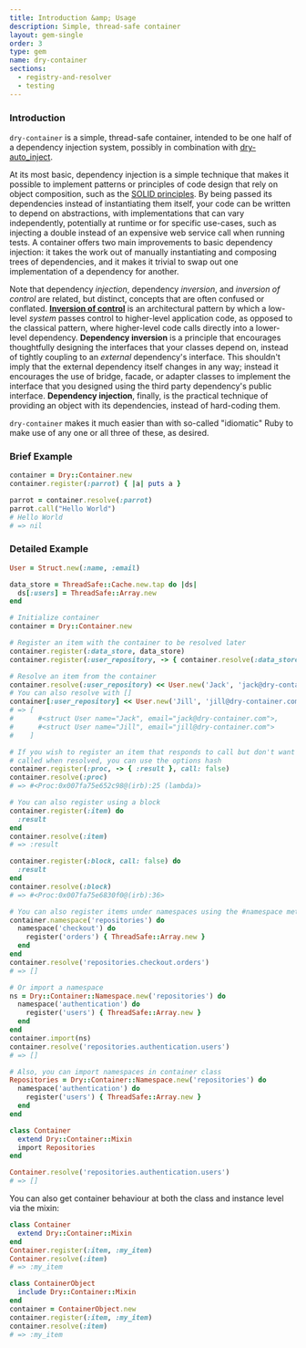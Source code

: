 ```yaml
---
title: Introduction &amp; Usage
description: Simple, thread-safe container
layout: gem-single
order: 3
type: gem
name: dry-container
sections:
  - registry-and-resolver
  - testing
---
```


### Introduction

`dry-container` is a simple, thread-safe container, intended to be one half of a dependency injection system, possibly in combination with [dry-auto_inject](/gems/dry-auto_inject/).

At its most basic, dependency injection is a simple technique that makes it possible to implement patterns or principles of code design that rely on object composition, such as the [SOLID principles](https://en.wikipedia.org/wiki/SOLID). By being passed its dependencies instead of instantiating them itself, your code can be written to depend on abstractions, with implementations that can vary independently, potentially at runtime or for specific use-cases, such as injecting a double instead of an expensive web service call when running tests. A container offers two main improvements to basic dependency injection: it takes the work out of manually instantiating and composing trees of dependencies, and it makes it trivial to swap out one implementation of a dependency for another.

Note that dependency *injection*, dependency *inversion*, and *inversion of control* are related, but distinct, concepts that are often confused or conflated. [**Inversion of control**](https://en.wikipedia.org/wiki/Inversion_of_control) is an architectural pattern by which a low-level *system* passes control to higher-level application code, as opposed to the classical pattern, where higher-level code calls directly into a lower-level dependency. **Dependency inversion** is a principle that encourages thoughtfully designing the interfaces that your classes depend on, instead of tightly coupling to an *external* dependency's interface. This shouldn't imply that the external dependency itself changes in any way; instead it encourages the use of bridge, facade, or adapter classes to implement the interface that you designed using the third party dependency's public interface. **Dependency injection**, finally, is the practical technique of providing an object with its dependencies, instead of hard-coding them.

`dry-container` makes it much easier than with so-called "idiomatic" Ruby to make use of any one or all three of these, as desired.

### Brief Example

```ruby
container = Dry::Container.new
container.register(:parrot) { |a| puts a }

parrot = container.resolve(:parrot)
parrot.call("Hello World")
# Hello World
# => nil
```

### Detailed Example

```ruby
User = Struct.new(:name, :email)

data_store = ThreadSafe::Cache.new.tap do |ds|
  ds[:users] = ThreadSafe::Array.new
end

# Initialize container
container = Dry::Container.new

# Register an item with the container to be resolved later
container.register(:data_store, data_store)
container.register(:user_repository, -> { container.resolve(:data_store)[:users] })

# Resolve an item from the container
container.resolve(:user_repository) << User.new('Jack', 'jack@dry-container.com')
# You can also resolve with []
container[:user_repository] << User.new('Jill', 'jill@dry-container.com')
# => [
#      #<struct User name="Jack", email="jack@dry-container.com">,
#      #<struct User name="Jill", email="jill@dry-container.com">
#    ]

# If you wish to register an item that responds to call but don't want it to be
# called when resolved, you can use the options hash
container.register(:proc, -> { :result }, call: false)
container.resolve(:proc)
# => #<Proc:0x007fa75e652c98@(irb):25 (lambda)>

# You can also register using a block
container.register(:item) do
  :result
end
container.resolve(:item)
# => :result

container.register(:block, call: false) do
  :result
end
container.resolve(:block)
# => #<Proc:0x007fa75e6830f0@(irb):36>

# You can also register items under namespaces using the #namespace method
container.namespace('repositories') do
  namespace('checkout') do
    register('orders') { ThreadSafe::Array.new }
  end
end
container.resolve('repositories.checkout.orders')
# => []

# Or import a namespace
ns = Dry::Container::Namespace.new('repositories') do
  namespace('authentication') do
    register('users') { ThreadSafe::Array.new }
  end
end
container.import(ns)
container.resolve('repositories.authentication.users')
# => []

# Also, you can import namespaces in container class
Repositories = Dry::Container::Namespace.new('repositories') do
  namespace('authentication') do
    register('users') { ThreadSafe::Array.new }
  end
end

class Container
  extend Dry::Container::Mixin
  import Repositories
end

Container.resolve('repositories.authentication.users')
# => []
```

You can also get container behaviour at both the class and instance level via the mixin:

```ruby
class Container
  extend Dry::Container::Mixin
end
Container.register(:item, :my_item)
Container.resolve(:item)
# => :my_item

class ContainerObject
  include Dry::Container::Mixin
end
container = ContainerObject.new
container.register(:item, :my_item)
container.resolve(:item)
# => :my_item
```
